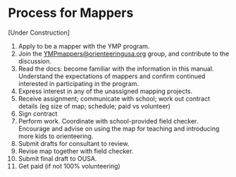 # Process for Mappers

\[Under Construction\]

1. Apply to be a mapper with the YMP program.
2. Join the YMPmappers@orienteeringusa.org group, and contribute to the discussion.
3. Read the docs: become familiar with the information in this manual. Understand the expectations of mappers and confirm continued interested in participating in the program.
4. Express interest in any of the unassigned mapping projects.
5. Receive assignment; communicate with school; work out contract details \(eg size of map; schedule; paid vs volunteer\)
6. Sign contract
7. Perform work. Coordinate with school-provided field checker. Encourage and advise on using the map for teaching and introducing more kids to orienteering.
8. Submit drafts for consultant to review.
9. Revise map together with field checker. 
10. Submit final draft to OUSA.
11. Get paid \(if not 100% volunteering\)

